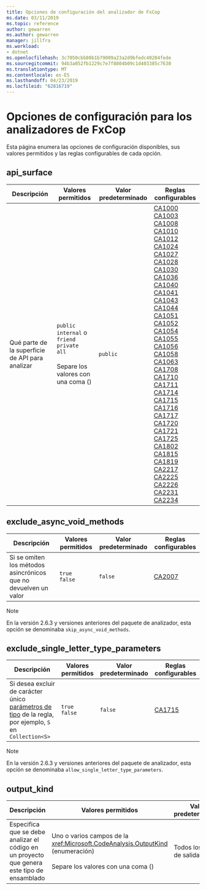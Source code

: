 ```yaml
---
title: Opciones de configuración del analizador de FxCop
ms.date: 03/11/2019
ms.topic: reference
author: gewarren
ms.author: gewarren
manager: jillfra
ms.workload:
- dotnet
ms.openlocfilehash: 3c7050cbb80b1b79009a23a2d9bfedc40204fede
ms.sourcegitcommit: 94b3a052fb1229c7e7f8804b09c1d403385c7630
ms.translationtype: MT
ms.contentlocale: es-ES
ms.lasthandoff: 04/23/2019
ms.locfileid: "62816719"
---
```

# <a name="configuration-options-for-fxcop-analyzers"></a>Opciones de configuración para los analizadores de FxCop

Esta página enumera las opciones de configuración disponibles, sus valores permitidos y las reglas configurables de cada opción.

## <a name="apisurface"></a>api_surface

| Descripción | Valores permitidos | Valor predeterminado | Reglas configurables |
| - | - | - | - |
| Qué parte de la superficie de API para analizar | `public`<br/>`internal` o `friend`<br/>`private`<br/>`all`<br/><br/>Separe los valores con una coma () | `public` | [CA1000](ca1000-do-not-declare-static-members-on-generic-types.md)<br/>[CA1003](ca1003-use-generic-event-handler-instances.md)<br/>[CA1008](ca1008-enums-should-have-zero-value.md)<br/>[CA1010](ca1010-collections-should-implement-generic-interface.md)<br/>[CA1012](ca1012-abstract-types-should-not-have-constructors.md)<br/>[CA1024](ca1024-use-properties-where-appropriate.md)<br/>[CA1027](ca1027-mark-enums-with-flagsattribute.md)<br/>[CA1028](ca1028-enum-storage-should-be-int32.md)<br/>[CA1030](ca1030-use-events-where-appropriate.md)<br/>[CA1036](ca1036-override-methods-on-comparable-types.md)<br/>[CA1040](ca1040-avoid-empty-interfaces.md)<br/>[CA1041](ca1041-provide-obsoleteattribute-message.md)<br/>[CA1043](ca1043-use-integral-or-string-argument-for-indexers.md)<br/>[CA1044](ca1044-properties-should-not-be-write-only.md)<br/>[CA1051](ca1051-do-not-declare-visible-instance-fields.md)<br/>[CA1052](ca1052-static-holder-types-should-be-sealed.md)<br/>[CA1054](ca1054-uri-parameters-should-not-be-strings.md)<br/>[CA1055](ca1055-uri-return-values-should-not-be-strings.md)<br/>[CA1056](ca1056-uri-properties-should-not-be-strings.md)<br/>[CA1058](ca1058-types-should-not-extend-certain-base-types.md)<br/>[CA1063](ca1063-implement-idisposable-correctly.md)<br/>[CA1708](ca1708-identifiers-should-differ-by-more-than-case.md)<br/>[CA1710](ca1710-identifiers-should-have-correct-suffix.md)<br/>[CA1711](ca1711-identifiers-should-not-have-incorrect-suffix.md)<br/>[CA1714](ca1714-flags-enums-should-have-plural-names.md)<br/>[CA1715](ca1715-identifiers-should-have-correct-prefix.md)<br/>[CA1716](ca1716-identifiers-should-not-match-keywords.md)<br/>[CA1717](ca1717-only-flagsattribute-enums-should-have-plural-names.md)<br/>[CA1720](ca1720-identifiers-should-not-contain-type-names.md)<br/>[CA1721](ca1721-property-names-should-not-match-get-methods.md)<br/>[CA1725](ca1725-parameter-names-should-match-base-declaration.md)<br/>[CA1802](ca1802-use-literals-where-appropriate.md)<br/>[CA1815](ca1815-override-equals-and-operator-equals-on-value-types.md)<br/>[CA1819](ca1819-properties-should-not-return-arrays.md)<br/>[CA2217](ca2217-do-not-mark-enums-with-flagsattribute.md)<br/>[CA2225](ca2225-operator-overloads-have-named-alternates.md)<br/>[CA2226](ca2226-operators-should-have-symmetrical-overloads.md)<br/>[CA2231](ca2231-overload-operator-equals-on-overriding-valuetype-equals.md)<br/>[CA2234](ca2234-pass-system-uri-objects-instead-of-strings.md) |

## <a name="excludeasyncvoidmethods"></a>exclude_async_void_methods

| Descripción | Valores permitidos | Valor predeterminado | Reglas configurables |
| - | - | - | - |
| Si se omiten los métodos asincrónicos que no devuelven un valor | `true`<br/>`false` | `false` | [CA2007](ca2007-do-not-directly-await-task.md) |

> [!NOTE]
> En la versión 2.6.3 y versiones anteriores del paquete de analizador, esta opción se denominaba `skip_async_void_methods`.

## <a name="excludesinglelettertypeparameters"></a>exclude_single_letter_type_parameters

| Descripción | Valores permitidos | Valor predeterminado | Reglas configurables |
| - | - | - | - |
| Si desea excluir de carácter único [parámetros de tipo](/dotnet/csharp/programming-guide/generics/generic-type-parameters) de la regla, por ejemplo, `S` en `Collection<S>` | `true`<br/>`false` | `false` | [CA1715](ca1715-identifiers-should-have-correct-prefix.md) |

> [!NOTE]
> En la versión 2.6.3 y versiones anteriores del paquete de analizador, esta opción se denominaba `allow_single_letter_type_parameters`.

## <a name="outputkind"></a>output_kind

| Descripción | Valores permitidos | Valor predeterminado | Reglas configurables |
| - | - | - | - |
| Especifica que se debe analizar el código en un proyecto que genera este tipo de ensamblado | Uno o varios campos de la <xref:Microsoft.CodeAnalysis.OutputKind> (enumeración)<br/><br/>Separe los valores con una coma () | Todos los tipos de salida | [CA2007](ca2007-do-not-directly-await-task.md) |